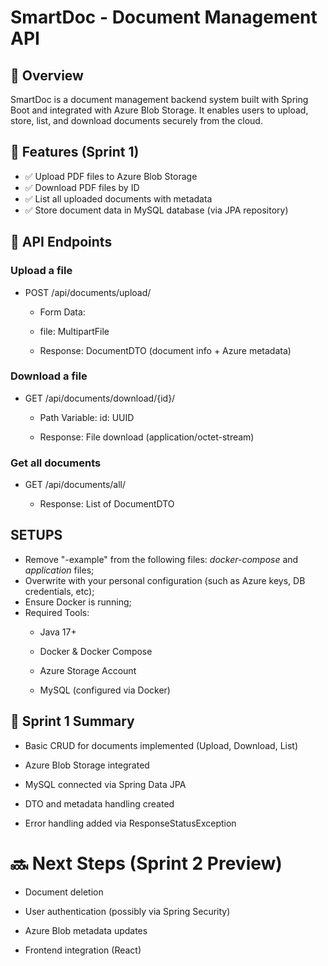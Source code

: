 # SmartDoc - Document Management API
## 📑 Overview
SmartDoc is a document management backend system built with Spring Boot and integrated with Azure Blob Storage.
It enables users to upload, store, list, and download documents securely from the cloud.

## 🚀 Features (Sprint 1)
- ✅ Upload PDF files to Azure Blob Storage
- ✅ Download PDF files by ID
- ✅ List all uploaded documents with metadata
- ✅ Store document data in MySQL database (via JPA repository)


## 🧩 API Endpoints
### Upload a file
- POST /api/documents/upload/

  - Form Data: 
  - file: MultipartFile

  - Response: DocumentDTO (document info + Azure metadata)

### Download a file
- GET /api/documents/download/{id}/

  - Path Variable: id: UUID

  - Response: File download (application/octet-stream)

### Get all documents
- GET /api/documents/all/

    - Response: List of DocumentDTO


SETUPS
----------------------------
- Remove "-example" from the following files: *docker-compose* and *application* files;
- Overwrite with your personal configuration (such as Azure keys, DB credentials, etc);
- Ensure Docker is running;
- Required Tools:
  - Java 17+

  -  Docker & Docker Compose
    
  -  Azure Storage Account
    
  -  MySQL (configured via Docker)

## 📌 Sprint 1 Summary
- Basic CRUD for documents implemented (Upload, Download, List)

- Azure Blob Storage integrated

- MySQL connected via Spring Data JPA

- DTO and metadata handling created

- Error handling added via ResponseStatusException

# 🔜 Next Steps (Sprint 2 Preview)
- Document deletion

- User authentication (possibly via Spring Security)

- Azure Blob metadata updates

- Frontend integration (React)

